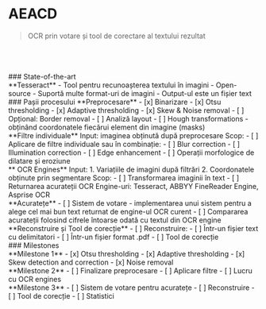 # AEACD

> OCR prin votare și tool de corectare al textului rezultat
<br />
<br />
<br />
### State-of-the-art
<br />
**Tesseract**
- Tool pentru recunoașterea textului în imagini
- Open-source
- Suportă multe format-uri de imagini
- Output-ul este un fișier text
<br />
### Pașii procesului
**Preprocesare**
- [x] Binarizare
	- [x] Otsu thresholding
	- [x] Adaptive thresholding
- [x] Skew & Noise removal
- [ ] Opțional: Border removal
- [ ] Analiză layout
	- [ ] Hough transformations - obținând coordonatele fiecărui element din imagine (masks)
<br />
**Filtre individuale**
Input: imaginea obținută după preprocesare
Scop: 
	- [ ] Aplicare de filtre individuale sau în combinație:
		- [ ] Blur correction
		- [ ] Illumination correction
		- [ ] Edge enhancement
		- [ ] Operații morfologice de dilatare și eroziune
<br />
** OCR Engines**
Input: 
	1. Variațiile de imagini după filtrări
	2. Coordonatele obținute prin segmentare
Scop: 
	- [ ] Transformarea imaginii în text
	- [ ] Returnarea acurateții
OCR Engine-uri: Tesseract, ABBYY FineReader Engine, Asprise OCR
<br />
**Acuratețe**
- [ ] Sistem de votare - implementarea unui sistem pentru a alege cel mai bun text returnat de engine-ul OCR curent
- [ ] Compararea acurateții folosind cifrele întoarse odată cu textul din OCR engine
<br />
**Reconstruire și Tool de corecție**
- [ ] Reconstruire:
	- [ ] Într-un fișier text cu delimitatori
	- [ ] Într-un fișier format .pdf
- [ ] Tool de corecție
<br />
### Milestones
<br />
**Milestone 1**
- [x] Otsu thresholding
- [x] Adaptive thresholding
- [x] Skew detection and correction
- [x] Noise removal
<br />
**Milestone 2**
- [ ] Finalizare preprocesare
- [ ] Aplicare filtre
- [ ] Lucru cu OCR engines
<br />
**Milestone 3**
- [ ] Sistem de votare pentru acuratețe
- [ ] Reconstruire
- [ ] Tool de corecție
- [ ] Statistici